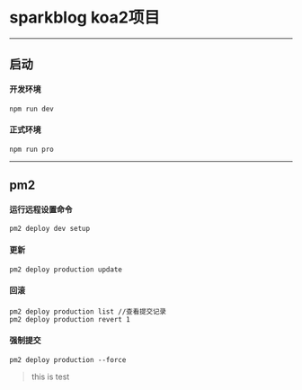 # sparkblog koa2项目 

---

## 启动 

#### 开发环境
```
npm run dev
```

#### 正式环境
```
npm run pro
```

<!-- 
> ctx 上下文中包含request与response方法

**ctx.request与ctx.req的区别**

前者是koa2封装好的，后者是node原生的req
> ctx.response与ctx.res同理 -->
---
## pm2 

#### 运行远程设置命令
```
pm2 deploy dev setup
```

#### 更新

```
pm2 deploy production update
```

#### 回滚

```shell
pm2 deploy production list //查看提交记录
pm2 deploy production revert 1
```



#### 强制提交 

```
pm2 deploy production --force
```

> this is test